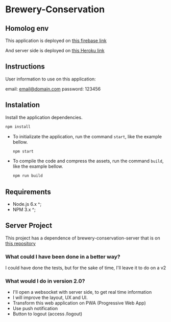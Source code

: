 # Brewery-Conservation

## Homolog env
This application is deployed on [this firebase link](https://brewery-conservation.firebaseapp.com)

And server side is deployed on [this Heroku link](https://dry-plateau-42363.herokuapp.com)

## Instructions
User information to use on this application:

email: email@domain.com
password: 123456 

## Instalation

Install the application dependencies.

```bash
npm install
```

- To initializate the application, run the command `start`, like the example bellow.

  ```bash
  npm start
  ```

- To compile the code and compress the assets, run the command `build`, like the example bellow.

  ```bash
  npm run build
  ```

## Requirements

- Node.js 6.x ^;
- NPM 3.x ^;


## Server Project

This project has a dependence of brewery-conservation-server that is on [this repository](https://github.com/aldo-jr/brewery-conservation-server)  

### What could I have been done in a better way?

I could have done the tests, but for the sake of time, I'll leave it to do on a v2

### What would I do in version 2.0?

- I'll open a websocket with server side, to get real time information
- I will improve the layout, UX and UI.
- Transform this web application on PWA (Progressive Web App)
- Use push notification
- Button to logout (access /logout)

